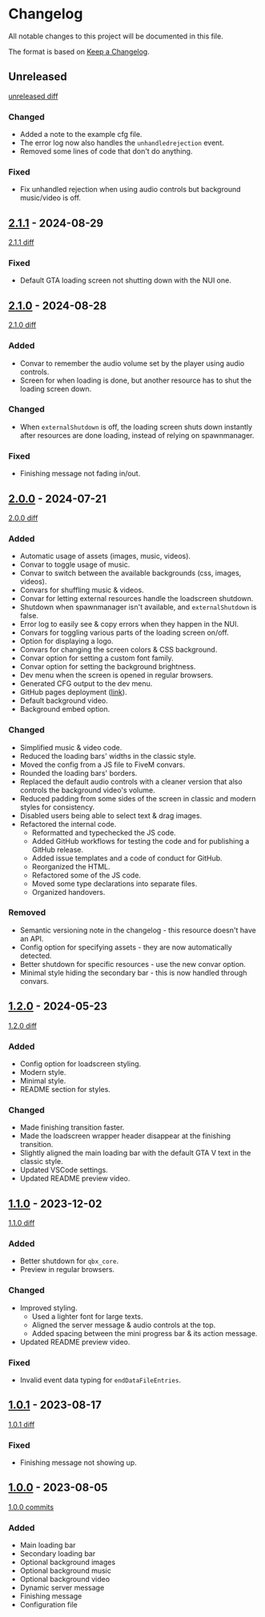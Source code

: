 # Changelog

All notable changes to this project will be documented in this file.

The format is based on [Keep a Changelog](https://keepachangelog.com/en/1.1.0/).

## Unreleased

[unreleased diff]

### Changed

- Added a note to the example cfg file.
- The error log now also handles the `unhandledrejection` event.
- Removed some lines of code that don't do anything.

### Fixed

- Fix unhandled rejection when using audio controls but background music/video is off.

## [2.1.1] - 2024-08-29

[2.1.1 diff]

### Fixed

- Default GTA loading screen not shutting down with the NUI one.

## [2.1.0] - 2024-08-28

[2.1.0 diff]

### Added

- Convar to remember the audio volume set by the player using audio controls.
- Screen for when loading is done, but another resource has to shut the loading screen down.

### Changed

- When `externalShutdown` is off, the loading screen shuts down instantly after resources are done loading, instead of relying on spawnmanager.

### Fixed

- Finishing message not fading in/out.

## [2.0.0] - 2024-07-21

[2.0.0 diff]

### Added

- Automatic usage of assets (images, music, videos).
- Convar to toggle usage of music.
- Convar to switch between the available backgrounds (css, images, videos).
- Convars for shuffling music & videos.
- Convar for letting external resources handle the loadscreen shutdown.
- Shutdown when spawnmanager isn't available, and `externalShutdown` is false.
- Error log to easily see & copy errors when they happen in the NUI.
- Convars for toggling various parts of the loading screen on/off.
- Option for displaying a logo.
- Convars for changing the screen colors & CSS background.
- Convar option for setting a custom font family.
- Convar option for setting the background brightness.
- Dev menu when the screen is opened in regular browsers.
- Generated CFG output to the dev menu.
- GitHub pages deployment ([link](https://d4isdavid.github.io/loadscreen/)).
- Default background video.
- Background embed option.

### Changed

- Simplified music & video code.
- Reduced the loading bars' widths in the classic style.
- Moved the config from a JS file to FiveM convars.
- Rounded the loading bars' borders.
- Replaced the default audio controls with a cleaner version that also controls the background video's volume.
- Reduced padding from some sides of the screen in classic and modern styles for consistency.
- Disabled users being able to select text & drag images.
- Refactored the internal code.
  - Reformatted and typechecked the JS code.
  - Added GitHub workflows for testing the code and for publishing a GitHub release.
  - Added issue templates and a code of conduct for GitHub.
  - Reorganized the HTML.
  - Refactored some of the JS code.
  - Moved some type declarations into separate files.
  - Organized handovers.

### Removed

- Semantic versioning note in the changelog - this resource doesn't have an API.
- Config option for specifying assets - they are now automatically detected.
- Better shutdown for specific resources - use the new convar option.
- Minimal style hiding the secondary bar - this is now handled through convars.

## [1.2.0] - 2024-05-23

[1.2.0 diff]

### Added

- Config option for loadscreen styling.
- Modern style.
- Minimal style.
- README section for styles.

### Changed

- Made finishing transition faster.
- Made the loadscreen wrapper header disappear at the finishing transition.
- Slightly aligned the main loading bar with the default GTA V text in the classic style.
- Updated VSCode settings.
- Updated README preview video.

## [1.1.0] - 2023-12-02

[1.1.0 diff]

### Added

- Better shutdown for `qbx_core`.
- Preview in regular browsers.

### Changed

- Improved styling.
  - Used a lighter font for large texts.
  - Aligned the server message & audio controls at the top.
  - Added spacing between the mini progress bar & its action message.
- Updated README preview video.

### Fixed

- Invalid event data typing for `endDataFileEntries`.

## [1.0.1] - 2023-08-17

[1.0.1 diff]

### Fixed

- Finishing message not showing up.

## [1.0.0] - 2023-08-05

[1.0.0 commits]

### Added

- Main loading bar
- Secondary loading bar
- Optional background images
- Optional background music
- Optional background video
- Dynamic server message
- Finishing message
- Configuration file

[unreleased diff]: https://github.com/D4isDAVID/loadscreen/compare/v2.1.1...main
[2.1.1]: https://github.com/D4isDAVID/loadscreen/releases/tag/v2.1.1
[2.1.1 diff]: https://github.com/D4isDAVID/loadscreen/compare/v2.1.0...v2.1.1
[2.1.0]: https://github.com/D4isDAVID/loadscreen/releases/tag/v2.1.0
[2.1.0 diff]: https://github.com/D4isDAVID/loadscreen/compare/v2.0.0...v2.1.0
[2.0.0]: https://github.com/D4isDAVID/loadscreen/releases/tag/v2.0.0
[2.0.0 diff]: https://github.com/D4isDAVID/loadscreen/compare/v1.2.0...v2.0.0
[1.2.0]: https://github.com/D4isDAVID/loadscreen/releases/tag/v1.2.0
[1.2.0 diff]: https://github.com/D4isDAVID/loadscreen/compare/v1.1.0...v1.2.0
[1.1.0]: https://github.com/D4isDAVID/loadscreen/releases/tag/v1.1.0
[1.1.0 diff]: https://github.com/D4isDAVID/loadscreen/compare/v1.0.1...v1.1.0
[1.0.1]: https://github.com/D4isDAVID/loadscreen/releases/tag/v1.0.1
[1.0.1 diff]: https://github.com/D4isDAVID/loadscreen/compare/v1.0.0...v1.0.1
[1.0.0]: https://github.com/D4isDAVID/loadscreen/releases/tag/v1.0.0
[1.0.0 commits]: https://github.com/D4isDAVID/loadscreen/commits/v1.0.0
